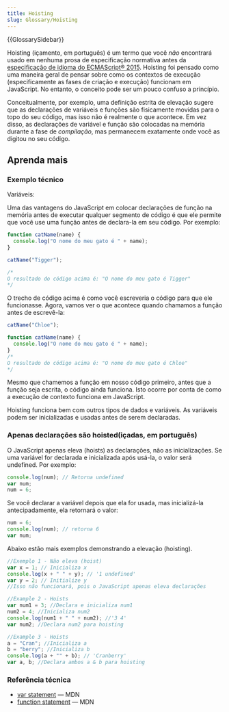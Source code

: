 ```yaml
---
title: Hoisting
slug: Glossary/Hoisting
---
```


{{GlossarySidebar}}

Hoisting (içamento, em português) é um termo que você _não_ encontrará usado em nenhuma prosa de especificação normativa antes da [especificação de idioma do ECMAScript® 2015](http://www.ecma-international.org/ecma-262/6.0/index.html). Hoisting foi pensado como uma maneira geral de pensar sobre como os contextos de execução (especificamente as fases de criação e execução) funcionam em JavaScript. No entanto, o conceito pode ser um pouco confuso a princípio.

Conceitualmente, por exemplo, uma definição estrita de elevação sugere que as declarações de variáveis e funções são fisicamente movidas para o topo do seu código, mas isso não é realmente o que acontece. Em vez disso, as declarações de variável e função são colocadas na memória durante a fase de _compilação_, mas permanecem exatamente onde você as digitou no seu código.

## Aprenda mais

### Exemplo técnico

Variáveis:

Uma das vantagens do JavaScript em colocar declarações de função na memória antes de executar qualquer segmento de código é que ele permite que você use uma função antes de declara-la em seu código. Por exemplo:

```js
function catName(name) {
  console.log("O nome do meu gato é " + name);
}

catName("Tigger");

/*
O resultado do código acima é: "O nome do meu gato é Tigger"
*/
```

O trecho de código acima é como você escreveria o código para que ele funcionasse. Agora, vamos ver o que acontece quando chamamos a função antes de escrevê-la:

```js
catName("Chloe");

function catName(name) {
  console.log("O nome do meu gato é " + name);
}
/*
O resultado do código acima é: "O nome do meu gato é Chloe"
*/
```

Mesmo que chamemos a função em nosso código primeiro, antes que a função seja escrita, o código ainda funciona. Isto ocorre por conta de como a execução de contexto funciona em JavaScript.

Hoisting funciona bem com outros tipos de dados e variáveis. As variáveis podem ser inicializadas e usadas antes de serem declaradas.

### Apenas declarações são hoisted(içadas, em português)

O JavaScript apenas eleva (hoists) as declarações, não as inicializações. Se uma variável for declarada e inicializada após usá-la, o valor será undefined. Por exemplo:

```js
console.log(num); // Retorna undefined
var num;
num = 6;
```

Se você declarar a variável depois que ela for usada, mas inicializá-la antecipadamente, ela retornará o valor:

```js
num = 6;
console.log(num); // retorna 6
var num;
```

Abaixo estão mais exemplos demonstrando a elevação (hoisting).

```js
//Exemplo 1 - Não eleva (hoist)
var x = 1; // Inicializa x
console.log(x + " " + y); // '1 undefined'
var y = 2; // Initialize y
//Isso não funcionará, pois o JavaScript apenas eleva declarações

//Example 2 - Hoists
var num1 = 3; //Declara e inicializa num1
num2 = 4; //Inicializa num2
console.log(num1 + " " + num2); //'3 4'
var num2; //Declara num2 para hoisting

//Example 3 - Hoists
a = "Cran"; //Inicializa a
b = "berry"; //Inicializa b
console.log(a + "" + b); // 'Cranberry'
var a, b; //Declara ambos a & b para hoisting
```

### Referência técnica

- [var statement](/pt-BR/docs/Web/JavaScript/Reference/Statements/var) — MDN
- [function statement](/pt-BR/docs/Web/JavaScript/Reference/Statements/function) — MDN
